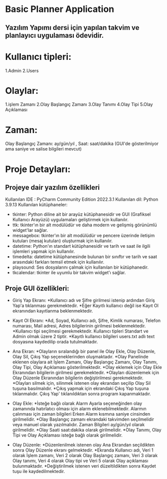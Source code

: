 Basic Planner Application 
=========================
Yazılım Yapımı dersi için yapılan takvim ve planlayıcı uygulaması ödevidir.
---------------------------------------------------------------------------

# Kullanıcı tipleri:
1.Admin
2.Users

# Olaylar:
1.işlem Zamanı
2.Olay Başlangıç Zamanı
3.Olay Tanımı
4.Olay Tipi
5.Olay Açıklaması

# Zaman:
Olay Başlangıç Zamanı: ay/gün/yıl , Saat: saat/dakika (GUI'de gösterilmiyor ama saniye ve salise bilgileri mevcut)

# Proje Detayları:
## Projeye dair yazılım özellikleri
Kullanılan IDE : PyCharm Community Edition 2022.3.1
Kullanılan dil: Python 3.9.13
Kullanılan kütüphaneler:
- tkinter: Python diline ait bir arayüz kütüphanesidir ve GUI (Grafiksel Kullanıcı Arayüzü) uygulamaları geliştirmek için kullanılır.
- ttk: tkinter'ın bir alt modülüdür ve daha modern ve gelişmiş görünümlü widget'lar sağlar.
- messagebox: tkinter'ın bir alt modülüdür ve pencere üzerinde iletişim kutuları (mesaj kutuları) oluşturmak için kullanılır.
- datetime: Python'ın standart kütüphanesidir ve tarih ve saat ile ilgili işlemleri yapmak için kullanılır.
- timedelta: datetime kütüphanesinde bulunan bir sınıftır ve tarih ve saat arasındaki farkları temsil etmek için kullanılır.
- playsound: Ses dosyalarını çalmak için kullanılan bir kütüphanedir.
- tkcalendar: tkinter ile uyumlu bir takvim widget'ı sağlar.

## Proje GUI özellikleri:
- Giriş Yap Ekranı:
  *Kullanıcı adı ve Şifre girilmesi istenip ardından Giriş Yap'a tıklanması gerekmektedir.
  *Eğer Kayıtlı kullanıcı değil ise Kayıt Ol ekranından kayıtlanma beklenmektedir.

- Kayıt Ol Ekranı:
  *Ad, Soyad, Kullanıcı adı, Şifre, Kimlik numarası, Telefon numarası, Mail adresi, Adres bilgilerinin girilmesi beklenmektedir.
  *Kullanıcı tipi seçilmesi gerekmektedir. Kullanıcı tipleri Standart ve Admin olmak üzere 2 tiptir.
  *Kayıtlı kullanıcı bilgileri users.txt adlı text dosyasına kaydedilip orada tutulmaktadır.

- Ana Ekran:
  *Olayların sıralandığı bir panel ile Olay Ekle, Olay Düzenle, Olay Sil, Çıkış Yap seçeneklerinden oluşmaktadır.
  *Olay Panelinde eklenen olaylara ait İşlem Zamanı, Olay Başlangıç Zamanı, Olay Tanımı, Olay Tipi, Olay Açıklaması gösterilmektedir.
  *Olay eklemek için Olay Ekle Ekranından bilgilerin girilmesi gerekmektedir.
  *Olayları düzenlemek için Olay Düzenle Ekranından bilgilerin değiştirilmesi gerekmektedir.
  *Olayları silmek için, silinmek istenen olay ekrandan seçilip Olay Sil tuşuna basılmalıdır.
  *Çıkış yapmak için ekrandaki Çıkış Yap tuşuna tıklanmalıdır. Çıkış Yap' tıklanıldıktan sonra program kapanmaktadır.

- Olay Ekle:
  *İsteğe bağlı olarak Alarm Ayarla seçeneğinden olay zamanında hatırlatıcı olması için alarm eklenebilmektedir. Alarmın çalınması için zaman bilgileri Erken Alarm kısmına saniye cinsinden girilmelidir.
  *Olay Başlangıç zamanı ekrandaki takvimden seçilmelidir veya manuel olarak yazılmalıdır. Zaman Bilgileri ay/gün/yıl olarak girilmelidir.
  *Olay Saati saat:dakika olarak girilmelidir.
  *Olay Tanımı, Olay Tipi ve Olay Açıklaması isteğe bağlı olarak girilmelidir.

- Olay Düzenle:
  *Düzenlenilmek istenen olay Ana Ekrandan seçildikten sonra Olay Düzenle ekranı gelmektedir.
  *Ekranda Kullanıcı adı, Veri 1 olarak İşlem zamanı, Veri 2 olarak Olay Başlangıç zamanı, Veri 3 olarak Olay tanımı, Veri 4 olarak Olay tipi ve Veri 5 olarak Olay açıklaması bulunmaktadır.
  *Değiştirilmek istenen veri düzeltildikten sonra Kaydet tuşu ile kaydedilmektedir.




